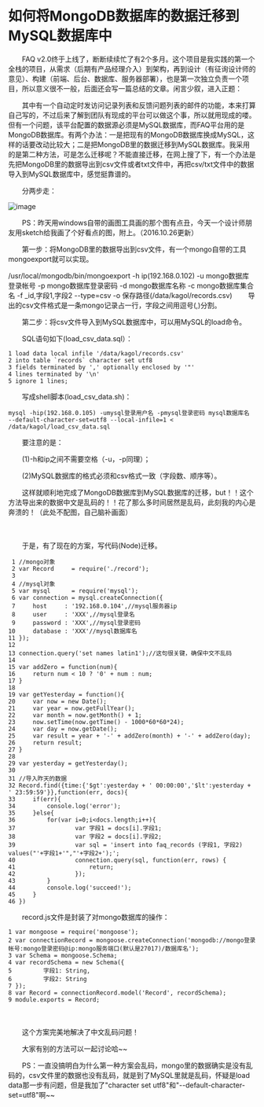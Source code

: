 # 如何将MongoDB数据库的数据迁移到MySQL数据库中


　　FAQ v2.0终于上线了，断断续续忙了有2个多月。这个项目是我实践的第一个全栈的项目，从需求（后期有产品经理介入）到架构，再到设计（有征询设计师的意见）、构建（前端、后台、数据库、服务器部署），也是第一次独立负责一个项目，所以意义很不一般，后面还会写一篇总结的文章。闲言少叙，进入正题：

　　其中有一个自动定时发访问记录列表和反馈问题列表的邮件的功能，本来打算自己写的，不过后来了解到团队有现成的平台可以做这个事，所以就用现成的喽。但有一个问题，该平台配置的数据源必须是MySQL数据库，而FAQ平台用的是MongoDB数据库。有两个办法：一是把现有的MongoDB数据库换成MySQL，这样的话要改动比较大；二是把MongoDB里的数据迁移到MySQL数据库。我采用的是第二种方法，可是怎么迁移呢？不能直接迁移，在网上搜了下，有一个办法是先把MongoDB里的数据导出到csv文件或者txt文件中，再把csv/txt文件中的数据导入到MySQL数据库中，感觉挺靠谱的。

　　分两步走：

![image](https://user-images.githubusercontent.com/9566362/227754465-c25158bf-d461-49b9-b43f-0ee032bb0a26.png)


　　PS：昨天用windows自带的画图工具画的那个图有点丑，今天一个设计师朋友用sketch给我画了个好看点的图，附上。（2016.10.26更新）

　　第一步：将MongoDB里的数据导出到csv文件，有一个mongo自带的工具mongoexport就可以实现。

/usr/local/mongodb/bin/mongoexport -h ip(192.168.0.102) -u mongo数据库登录帐号 -p mongo数据库登录密码 -d mongo数据库名称 -c mongo数据库集合名 -f _id,字段1,字段2 --type=csv -o 保存路径(/data/kagol/records.csv)
 　　导出的csv文件格式是一条mongo记录占一行，字段之间用逗号(,)分割。

　　第二步：将csv文件导入到MySQL数据库中，可以用MySQL的load命令。

　　SQL语句如下(load_csv_data.sql）：
```
1 load data local infile '/data/kagol/records.csv'
2 into table `records` character set utf8
3 fields terminated by ',' optionally enclosed by '"'
4 lines terminated by '\n'
5 ignore 1 lines;
```
　　写成shell脚本(load_csv_data.sh)：
```
mysql -hip(192.168.0.105) -umysql登录用户名 -pmysql登录密码 mysql数据库名 --default-character-set=utf8 --local-infile=1 < /data/kagol/load_csv_data.sql
```
　　要注意的是：

　　(1)-h和ip之间不需要空格（-u，-p同理）；

　　(2)MySQL数据库的格式必须和csv格式一致（字段数、顺序等）。

　　这样就顺利地完成了MongoDB数据库到MySQL数据库的迁移，but！！这个方法导出来的数据中文是乱码的！！花了那么多时间居然是乱码，此刻我的内心是奔溃的！（此处不配图，自己脑补画面）

　　

　　于是，有了现在的方案，写代码(Node)迁移。

```
 1 //mongo对象
 2 var Record     = require('./record');
 3 
 4 //mysql对象
 5 var mysql      = require('mysql');
 6 var connection = mysql.createConnection({
 7     host     : '192.168.0.104',//mysql服务器ip
 8     user     : 'XXX',//mysql登录名
 9     password : 'XXX',//mysql登录密码
10     database : 'XXX'//mysql数据库名
11 });
12 
13 connection.query('set names latin1');//这句很关键，确保中文不乱码
14 
15 var addZero = function(num){
16     return num < 10 ? '0' + num : num;
17 }
18 
19 var getYesterday = function(){
20     var now = new Date();
21     var year = now.getFullYear();
22     var month = now.getMonth() + 1;
23     now.setTime(now.getTime() - 1000*60*60*24);
24     var day = now.getDate();
25     var result = year + '-' + addZero(month) + '-' + addZero(day);
26     return result;
27 }
28 
29 var yesterday = getYesterday();
30 
31 //导入昨天的数据
32 Record.find({time:{'$gt':yesterday + ' 00:00:00','$lt':yesterday + ' 23:59:59'}},function(err, docs){
33     if(err){
34         console.log('error');
35     }else{
36         for(var i=0;i<docs.length;i++){
37                 var 字段1 = docs[i].字段1;
38                 var 字段2 = docs[i].字段2;
39                 var sql = 'insert into faq_records (字段1, 字段2) values("'+字段1+'","'+字段2+');';
40                 connection.query(sql, function(err, rows) {
41                     return;
42                 });
43         }
44         console.log('succeed!');
45     }
46 })
```
　　record.js文件是封装了对mongo数据库的操作：

```
1 var mongoose = require('mongoose');
2 var connectionRecord = mongoose.createConnection('mongodb://mongo登录帐号:mongo登录密码@ip:mongo服务端口(默认是27017)/数据库名');
3 var Schema = mongoose.Schema;
4 var recordSchema = new Schema({
5         字段1: String,
6         字段2: String
7 });
8 var Record = connectionRecord.model('Record', recordSchema);
9 module.exports = Record;
```
　　

　　这个方案完美地解决了中文乱码问题！

　　大家有别的方法可以一起讨论哈~~

　　PS：一直没搞明白为什么第一种方案会乱码，mongo里的数据确实是没有乱码的，csv文件里的数据也没有乱码，就是到了MySQL里就是乱码，怀疑是load data那一步有问题，但是我加了"character set utf8"和"--default-character-set=utf8"啊~~


<EditInfo time="2016-10-10 17:07" title="阅读(19236)  评论(9)" />
